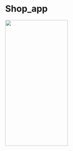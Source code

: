 # Shop_app



<img src="https://github.com/sevdeaydiin/Shop_app/assets/74006598/c98a9ad6-8763-4bee-a655-97213909b9b9" width="200" height="400" />



